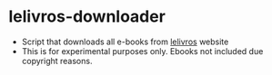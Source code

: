 # lelivros-downloader
* Script that downloads all e-books from [lelivros](https://lelivros.pro) website
* This is for experimental purposes only. Ebooks not included due copyright reasons.
